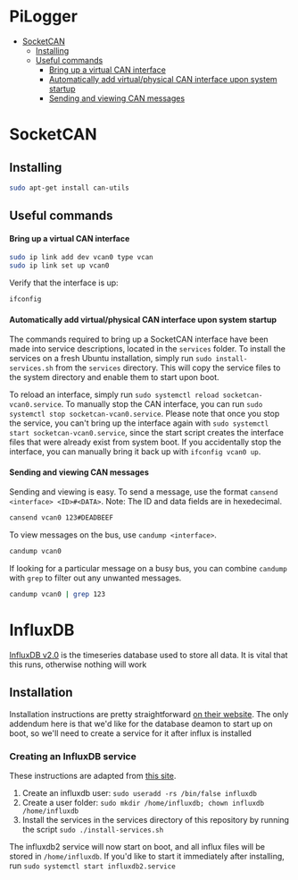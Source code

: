 # PiLogger <!-- omit in toc -->

- [SocketCAN](#socketcan)
  - [Installing](#installing)
  - [Useful commands](#useful-commands)
      - [Bring up a virtual CAN interface](#bring-up-a-virtual-can-interface)
      - [Automatically add virtual/physical CAN interface upon system startup](#automatically-add-virtualphysical-can-interface-upon-system-startup)
      - [Sending and viewing CAN messages](#sending-and-viewing-can-messages)

# SocketCAN

## Installing

```bash
sudo apt-get install can-utils
```

## Useful commands

#### Bring up a virtual CAN interface

```bash
sudo ip link add dev vcan0 type vcan
sudo ip link set up vcan0
```
Verify that the interface is up:

```bash
ifconfig
```


#### Automatically add virtual/physical CAN interface upon system startup

The commands required to bring up a SocketCAN interface have been made into service descriptions, located in the `services` folder. To install the services on a fresh Ubuntu installation, simply run `sudo install-services.sh` from the `services` directory. This will copy the service files to the system directory and enable them to start upon boot.

To reload an interface, simply run `sudo systemctl reload socketcan-vcan0.service`. To manually stop the CAN interface, you can run `sudo systemctl stop socketcan-vcan0.service`. Please note that once you stop the service, you can't bring up the interface again with `sudo systemctl start socketcan-vcan0.service`, since the start script creates the interface files that were already exist from system boot. If you accidentally stop the interface, you can manually bring it back up with `ifconfig vcan0 up`.

#### Sending and viewing CAN messages

Sending and viewing is easy. To send a message, use the format `cansend <interface> <ID>#<DATA>`. Note: The ID and data fields are in hexedecimal.

```bash
cansend vcan0 123#DEADBEEF
```

To view messages on the bus, use `candump <interface>`.

```bash
candump vcan0
```

If looking for a particular message on a busy bus, you can combine `candump` with `grep` to filter out any unwanted messages.

```bash
candump vcan0 | grep 123
```

# InfluxDB

[InfluxDB v2.0](https://influxdata.com) is the timeseries database used to store all data. It is vital that this runs, otherwise nothing will work

## Installation

Installation instructions are pretty straightforward [on their website](https://docs.influxdata.com/influxdb/v2.0/get-started/). The only addendum here is that we'd like for the database deamon to start up on boot, so we'll need to create a service for it after influx is installed

### Creating an InfluxDB service

These instructions are adapted from [this site](http://blog.lemminger.eu/run-influxdb-2-0-as-a-service/).

1. Create an influxdb user: `sudo useradd -rs /bin/false influxdb`
1. Create a user folder: `sudo mkdir /home/influxdb; chown influxdb /home/influxdb`
1. Install the services in the services directory of this repository by running the script `sudo ./install-services.sh`

The influxdb2 service will now start on boot, and all influx files will be stored in `/home/influxdb`. If you'd like to start it immediately after installing, run `sudo systemctl start influxdb2.service`


